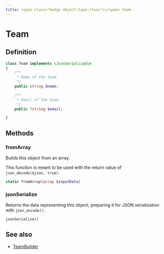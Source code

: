 ```yaml
---
title: <span class="badge object-type-class"></span> Team
---
```

# <span class="badge object-type-class"></span> Team

## Definition

```php
class Team implements \JsonSerializable
{
    /**
     * Name of the team.
     */
    public string $name;

    /**
     * Email of the team.
     */
    public ?string $email;

}
```
## Methods

### <span class="badge object-method"></span> fromArray

Builds this object from an array.

This function is meant to be used with the return value of `json_decode($json, true)`.

```php
static fromArray(array $inputData)
```

### <span class="badge object-method"></span> jsonSerialize

Returns the data representing this object, preparing it for JSON serialization with `json_encode()`.

```php
jsonSerialize()
```

## See also

 * <span class="badge builder"></span> [TeamBuilder](./builder-TeamBuilder.md)
